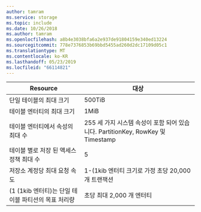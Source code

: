 ```yaml
---
author: tamram
ms.service: storage
ms.topic: include
ms.date: 10/26/2018
ms.author: tamram
ms.openlocfilehash: a8b4e3038bfa6a2e937de91804159e340ed13224
ms.sourcegitcommit: 778e7376853b69bbd5455ad260d2dc17109d05c1
ms.translationtype: MT
ms.contentlocale: ko-KR
ms.lasthandoff: 05/23/2019
ms.locfileid: "66114821"
---
```

| Resource | 대상 |
|----------|---------------|
| 단일 테이블의 최대 크기 | 500TiB |
| 테이블 엔터티의 최대 크기 | 1MiB |
| 테이블 엔터티에서 속성의 최대 수 | 255 세 가지 시스템 속성이 포함 되어 있습니다. PartitionKey, RowKey 및 Timestamp |
| 테이블 별로 저장 된 액세스 정책 최대 수 | 5 |
| 저장소 계정당 최대 요청 속도 | 1-(1kib 엔터티 크기로 가정 초당 20,000 개 트랜잭션 |
| (1 (1kib 엔터티)는 단일 테이블 파티션의 목표 처리량 | 초당 최대 2,000 개 엔터티 |
